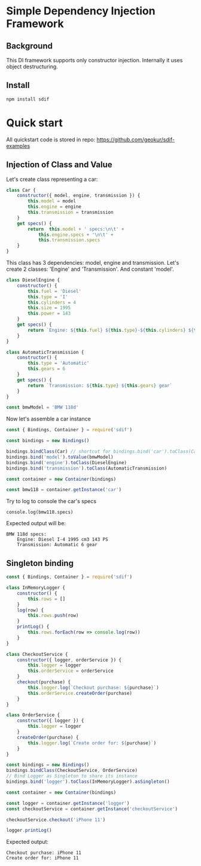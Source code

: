 # Simple Dependency Injection Framework
## Background
This DI framework supports only constructor injection. Internally it uses object destructuring.
## Install
```shell
npm install sdif
```
# Quick start
All quickstart code is stored in repo: https://github.com/geokur/sdif-examples
## Injection of Class and Value
Let's create class representing a car:
```javascript
class Car {
    constructor({ model, engine, transmission }) {
        this.model = model
        this.engine = engine
        this.transmission = transmission
    }
    get specs() {
        return  this.model + ' specs:\n\t' + 
            this.engine.specs + '\n\t' +
            this.transmission.specs
    }
}
```
This class has 3 dependencies: model, engine and transmission.
Let's create 2 classes: 'Engine' and 'Transmission'. And constant 'model'.
```javascript
class DieselEngine {
    constructor() {
        this.fuel = 'Diesel'
        this.type = 'I'
        this.cylinders = 4
        this.size = 1995
        this.power = 143
    }
    get specs() {
        return `Engine: ${this.fuel} ${this.type}-${this.cylinders} ${this.size} cm3 ${this.power} PS`
    }
}

class AutomaticTransmission {
    constructor() {
        this.type = 'Automatic'
        this.gears = 6
    }
    get specs() {
        return `Transmission: ${this.type} ${this.gears} gear`
    }
}

const bmwModel = 'BMW 118d'
```
Now let's assemble a car instance
```javascript
const { Bindings, Container } = require('sdif')

const bindings = new Bindings()

bindings.bindClass(Car) // shortcut for bindings.bind('car').toClass(Car)
bindings.bind('model').toValue(bmwModel)
bindings.bind('engine').toClass(DieselEngine)
bindings.bind('transmission').toClass(AutomaticTransmission)

const container = new Container(bindings)

const bmw118 = container.getInstance('car')
```
Try to log to console the car's specs
```shell
console.log(bmw118.specs)
```
Expected output will be:
```
BMW 118d specs:
	Engine: Diesel I-4 1995 cm3 143 PS
	Transmission: Automatic 6 gear
```
## Singleton binding
```javascript
const { Bindings, Container } = require('sdif')

class InMemoryLogger {
    constructor() {
        this.rows = []
    }
    log(row) {
        this.rows.push(row)
    }
    printLog() {
        this.rows.forEach(row => console.log(row))
    }
}

class CheckoutService {
    constructor({ logger, orderService }) {
        this.logger = logger
        this.orderService = orderService
    }
    checkout(purchase) {
        this.logger.log(`Checkout purchase: ${purchase}`)
        this.orderService.createOrder(purchase)
    }
}

class OrderService {
    constructor({ logger }) {
        this.logger = logger
    }
    createOrder(purchase) {
        this.logger.log(`Create order for: ${purchase}`)
    }
}

const bindings = new Bindings()
bindings.bindClass(CheckoutService, OrderService)
// Bind Logger as Singleton to share its instance
bindings.bind('logger').toClass(InMemoryLogger).asSingleton()

const container = new Container(bindings)

const logger = container.getInstance('logger')
const checkoutService = container.getInstance('checkoutService')

checkoutService.checkout('iPhone 11')

logger.printLog()
```
Expected output:
```
Checkout purchase: iPhone 11
Create order for: iPhone 11
```